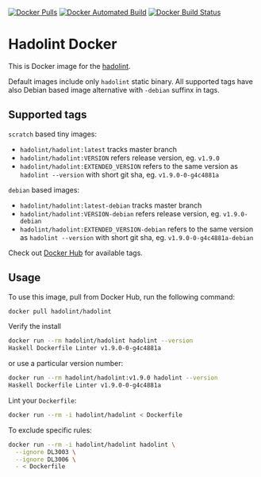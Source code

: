 [![Docker Pulls](https://img.shields.io/docker/pulls/hadolint/hadolint.svg)]() [![Docker Automated Build](https://img.shields.io/docker/automated/hadolint/hadolint.svg)]() [![Docker Build Status](https://img.shields.io/docker/build/hadolint/hadolint.svg)]()

# Hadolint Docker

This is Docker image for the [hadolint](https://github.com/hadolint/hadolint).

Default images include only `hadolint` static binary. All supported tags have also Debian based image alternative with `-debian` suffinx in tags.

## Supported tags

`scratch` based tiny images:
- `hadolint/hadolint:latest` tracks master branch
- `hadolint/hadolint:VERSION` refers release version, eg. `v1.9.0`
- `hadolint/hadolint:EXTENDED_VERSION` refers to the same version as `hadolint --version` with short git sha, eg. `v1.9.0-0-g4c4881a`

`debian` based images:
- `hadolint/hadolint:latest-debian` tracks master branch
- `hadolint/hadolint:VERSION-debian` refers release version, eg. `v1.9.0-debian`
- `hadolint/hadolint:EXTENDED_VERSION-debian` refers to the same version as `hadolint --version` with short git sha, eg. `v1.9.0-0-g4c4881a-debian`

Check out [Docker Hub](https://hub.docker.com/r/hadolint/hadolint/tags/) for available tags.

## Usage

To use this image, pull from Docker Hub, run the following command:

```bash
docker pull hadolint/hadolint
```

Verify the install

```bash
docker run --rm hadolint/hadolint hadolint --version
Haskell Dockerfile Linter v1.9.0-0-g4c4881a
```

or use a particular version number:

```bash
docker run --rm hadolint/hadolint:v1.9.0 hadolint --version
Haskell Dockerfile Linter v1.9.0-0-g4c4881a
```

Lint your `Dockerfile`:

```bash
docker run --rm -i hadolint/hadolint < Dockerfile
```

To exclude specific rules:

```bash
docker run --rm -i hadolint/hadolint hadolint \
  --ignore DL3003 \
  --ignore DL3006 \
  - < Dockerfile
```
